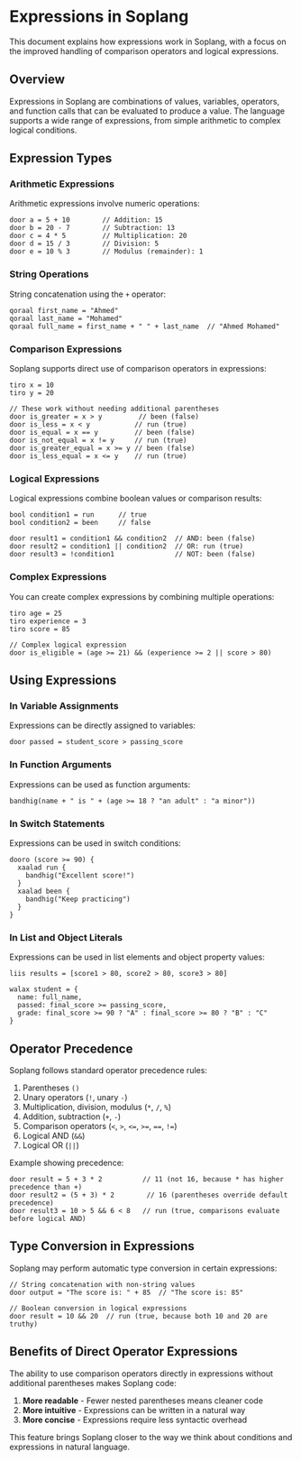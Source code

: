# Expressions in Soplang

This document explains how expressions work in Soplang, with a focus on the improved handling of comparison operators and logical expressions.

## Overview

Expressions in Soplang are combinations of values, variables, operators, and function calls that can be evaluated to produce a value. The language supports a wide range of expressions, from simple arithmetic to complex logical conditions.

## Expression Types

### Arithmetic Expressions

Arithmetic expressions involve numeric operations:

```
door a = 5 + 10        // Addition: 15
door b = 20 - 7        // Subtraction: 13
door c = 4 * 5         // Multiplication: 20
door d = 15 / 3        // Division: 5
door e = 10 % 3        // Modulus (remainder): 1
```

### String Operations

String concatenation using the `+` operator:

```
qoraal first_name = "Ahmed"
qoraal last_name = "Mohamed"
qoraal full_name = first_name + " " + last_name  // "Ahmed Mohamed"
```

### Comparison Expressions

Soplang supports direct use of comparison operators in expressions:

```
tiro x = 10
tiro y = 20

// These work without needing additional parentheses
door is_greater = x > y         // been (false)
door is_less = x < y           // run (true)
door is_equal = x == y         // been (false)
door is_not_equal = x != y     // run (true)
door is_greater_equal = x >= y // been (false)
door is_less_equal = x <= y    // run (true)
```

### Logical Expressions

Logical expressions combine boolean values or comparison results:

```
bool condition1 = run      // true
bool condition2 = been     // false

door result1 = condition1 && condition2  // AND: been (false)
door result2 = condition1 || condition2  // OR: run (true)
door result3 = !condition1               // NOT: been (false)
```

### Complex Expressions

You can create complex expressions by combining multiple operations:

```
tiro age = 25
tiro experience = 3
tiro score = 85

// Complex logical expression
door is_eligible = (age >= 21) && (experience >= 2 || score > 80)
```

## Using Expressions

### In Variable Assignments

Expressions can be directly assigned to variables:

```
door passed = student_score > passing_score
```

### In Function Arguments

Expressions can be used as function arguments:

```
bandhig(name + " is " + (age >= 18 ? "an adult" : "a minor"))
```

### In Switch Statements

Expressions can be used in switch conditions:

```
dooro (score >= 90) {
  xaalad run {
    bandhig("Excellent score!")
  }
  xaalad been {
    bandhig("Keep practicing")
  }
}
```

### In List and Object Literals

Expressions can be used in list elements and object property values:

```
liis results = [score1 > 80, score2 > 80, score3 > 80]

walax student = {
  name: full_name,
  passed: final_score >= passing_score,
  grade: final_score >= 90 ? "A" : final_score >= 80 ? "B" : "C"
}
```

## Operator Precedence

Soplang follows standard operator precedence rules:

1. Parentheses `()`
2. Unary operators (`!`, unary `-`)
3. Multiplication, division, modulus (`*`, `/`, `%`)
4. Addition, subtraction (`+`, `-`)
5. Comparison operators (`<`, `>`, `<=`, `>=`, `==`, `!=`)
6. Logical AND (`&&`)
7. Logical OR (`||`)

Example showing precedence:
```
door result = 5 + 3 * 2          // 11 (not 16, because * has higher precedence than +)
door result2 = (5 + 3) * 2        // 16 (parentheses override default precedence)
door result3 = 10 > 5 && 6 < 8   // run (true, comparisons evaluate before logical AND)
```

## Type Conversion in Expressions

Soplang may perform automatic type conversion in certain expressions:

```
// String concatenation with non-string values
door output = "The score is: " + 85  // "The score is: 85"

// Boolean conversion in logical expressions
door result = 10 && 20  // run (true, because both 10 and 20 are truthy)
```

## Benefits of Direct Operator Expressions

The ability to use comparison operators directly in expressions without additional parentheses makes Soplang code:

1. **More readable** - Fewer nested parentheses means cleaner code
2. **More intuitive** - Expressions can be written in a natural way
3. **More concise** - Expressions require less syntactic overhead

This feature brings Soplang closer to the way we think about conditions and expressions in natural language.